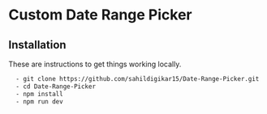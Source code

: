 # Custom Date Range Picker

## Installation

These are instructions to get things working locally.

```bash
  - git clone https://github.com/sahildigikar15/Date-Range-Picker.git
  - cd Date-Range-Picker
  - npm install
  - npm run dev
```
